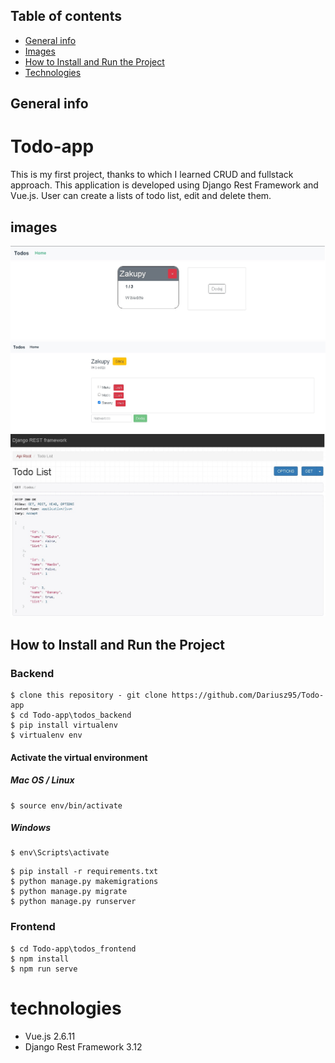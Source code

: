 ## Table of contents
* [General info](#Todo-app)
* [Images](#images)
* [How to Install and Run the Project](#How-to-Install-and-Run-the-Project)
* [Technologies](#technologies)

## General info


# Todo-app
This is my first project, thanks to which I learned CRUD and fullstack approach.
This application is developed using Django Rest Framework and Vue.js.
User can create a lists of todo list, edit and delete them.

## images
![Photo one](https://github.com/Dariusz95/Todo-app/blob/main/todos_frontend/public/Zdj1.jpg?raw=true)
![Photo two](https://github.com/Dariusz95/Todo-app/blob/main/todos_frontend/public/Zdj2.jpg?raw=true)
![Photo three](https://github.com/Dariusz95/Todo-app/blob/main/todos_frontend/public/Zdj3.jpg?raw=true)

## How to Install and Run the Project
### Backend
```
$ clone this repository - git clone https://github.com/Dariusz95/Todo-app
$ cd Todo-app\todos_backend
$ pip install virtualenv
$ virtualenv env
```
#### Activate the virtual environment
##### Mac OS / Linux
```
$ source env/bin/activate
```
##### Windows
```
$ env\Scripts\activate
```
```
$ pip install -r requirements.txt
$ python manage.py makemigrations
$ python manage.py migrate
$ python manage.py runserver
```
### Frontend
```
$ cd Todo-app\todos_frontend
$ npm install
$ npm run serve
```

# technologies
* Vue.js 2.6.11
* Django Rest Framework 3.12
